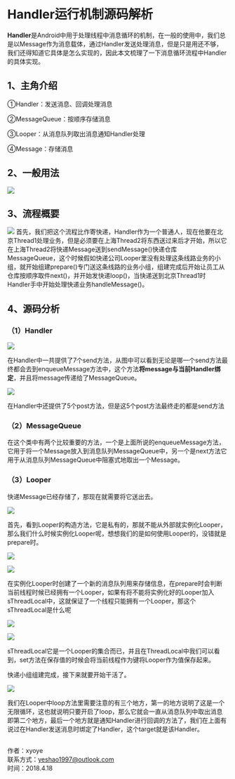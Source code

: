 # Handler运行机制源码解析 #

**Handler**是Android中用于处理线程中消息循环的机制，在一般的使用中，我们总是以Message作为消息载体，通过Handler发送处理消息，但是只是用还不够，我们还得知道它具体是怎么实现的，因此本文梳理了一下消息循环流程中Handler的具体实现。

## 1、主角介绍 ##
①Handler：发送消息、回调处理消息

②MessageQueue：按顺序存储消息 

③Looper：从消息队列取出消息通知Handler处理

④Message：存储消息

## 2、一般用法 ##

![](https://i.imgur.com/K39thdP.png)

## 3、流程概要 ##
![](https://i.imgur.com/06wjiRy.png)
首先，我们把这个流程比作寄快递，Handler作为一个普通人，现在他要在北京Thread1处理业务，但是必须要在上海Thread2将东西送过来后才开始，所以它在上海Thread2将快递Message送到sendMessage()快递仓库MessageQueue，这个时候假如快递公司Looper里没有处理这条线路业务的小组，就开始组建prepare()专门送这条线路的业务小组，组建完成后开始让员工从仓库按顺序取件next()，并开始发快递loop()，当快递送到北京Thread1时Handler手中开始处理快递业务handleMessage()。

## 4、源码分析 ##

### （1）Handler ###

![](https://i.imgur.com/UiEPZbd.png)

在Handler中一共提供了7个send方法，从图中可以看到无论是哪一个send方法最终都会去到enqueueMessage方法中，这个方法**将message与当前Handler绑定**，并且将message传递给了MessageQueue。

![](https://i.imgur.com/2CcTk6v.png)

在Handler中还提供了5个post方法，但是这5个post方法最终走的都是send方法

### （2）MessageQueue ###

在这个类中有两个比较重要的方法，一个是上面所说的enqueueMessage方法，它用于将一个Message放入到消息队列MessageQueue中，另一个是next方法它用于从消息队列MessageQueue中阻塞式地取出一个Message。

### （3）Looper ###

快递Message已经存储了，那现在就需要将它送出去。

![](https://i.imgur.com/6jYrv0b.png)

首先，看到Looper的构造方法，它是私有的，那就不能从外部就实例化Looper，那么我们什么时候实例化Looper呢，想想我们的是如何使用Looper的，没错就是prepare时。

![](https://i.imgur.com/upIh9jP.png)

![](https://i.imgur.com/n7zwCX9.png)

在实例化Looper时创建了一个新的消息队列用来存储信息，在prepare时会判断当前线程时候已经拥有一个Looper，如果有将不能将实例化好的Looper加入sThreadLocal中，这就保证了一个线程只能拥有一个Looper，那这个sThreadLocal是什么呢

![](https://i.imgur.com/0sqxupW.png)

![](https://i.imgur.com/PPSOXGf.png)

sThreadLocal它是一个Looper的集合而已，并且在ThreadLocal中我们可以看到，set方法在保存值的时候会将当前线程作为键将Looper作为值保存起来。

快递小组组建完成，接下来就要开始干活了。

![](https://i.imgur.com/010GbzI.png)

我们在Looper中loop方法里需要注意的有三个地方，第一的地方说明了这是一个无限循环，这也就说明只要开启了loop，那么它就会一直从消息队列中取出消息即第二个地方，最后一个地方就是通知Handler进行回调的方法了，我们在上面有说过在Handler发送消息时绑定了Handler，这个target就是该Handler。

##
作者：xyoye  
联系方式：yeshao1997@outlook.com  
时间：2018.4.18